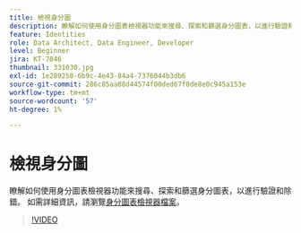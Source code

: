 ```yaml
---
title: 檢視身分圖
description: 瞭解如何使用身分圖表檢視器功能來搜尋、探索和篩選身分圖表，以進行驗證和除錯。
feature: Identities
role: Data Architect, Data Engineer, Developer
level: Beginner
jira: KT-7046
thumbnail: 331030.jpg
exl-id: 1e289250-6b9c-4e43-84a4-7376044b3db6
source-git-commit: 286c85aa88d44574f00ded67f0de8e0c945a153e
workflow-type: tm+mt
source-wordcount: '57'
ht-degree: 1%

---
```


# 檢視身分圖

瞭解如何使用身分圖表檢視器功能來搜尋、探索和篩選身分圖表，以進行驗證和除錯。 如需詳細資訊，請瀏覽[身分圖表檢視器檔案](https://experienceleague.adobe.com/docs/experience-platform/identity/ui/identity-graph-viewer.html?lang=zh-Hant)。

>[!VIDEO](https://video.tv.adobe.com/v/331030?learn=on&enablevpops)


